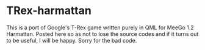 # TRex-harmattan
This is a port of Google's T-Rex game written purely in QML for MeeGo 1.2 Harmattan.
Posted here so as not to lose the source codes and if it turns out to be useful, I will be happy. Sorry for the bad code.
